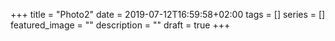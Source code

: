 +++
title =  "Photo2"
date = 2019-07-12T16:59:58+02:00
tags = []
series = []
featured_image = ""
description = ""
draft = true
+++